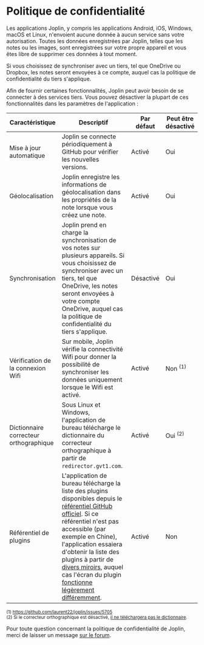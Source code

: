 # Politique de confidentialité

Les applications Joplin, y compris les applications Android, iOS, Windows, macOS et Linux, n'envoient aucune donnée à aucun service sans votre autorisation. Toutes les données enregistrées par Joplin, telles que les notes ou les images, sont enregistrées sur votre propre appareil et vous êtes libre de supprimer ces données à tout moment.

Si vous choisissez de synchroniser avec un tiers, tel que OneDrive ou Dropbox, les notes seront envoyées à ce compte, auquel cas la politique de confidentialité du tiers s'applique.

Afin de fournir certaines fonctionnalités, Joplin peut avoir besoin de se connecter à des services tiers. Vous pouvez désactiver la plupart de ces fonctionnalités dans les paramètres de l'application :

| Caractéristique | Descriptif | Par défaut | Peut être désactivé |
| -------- | -------------- | -------- | --- |
| Mise à jour automatique | Joplin se connecte périodiquement à GitHub pour vérifier les nouvelles versions. | Activé | Oui |
| Géolocalisation | Joplin enregistre les informations de géolocalisation dans les propriétés de la note lorsque vous créez une note. | Activé | Oui |
| Synchronisation | Joplin prend en charge la synchronisation de vos notes sur plusieurs appareils. Si vous choisissez de synchroniser avec un tiers, tel que OneDrive, les notes seront envoyées à votre compte OneDrive, auquel cas la politique de confidentialité du tiers s'applique. | Désactivé | Oui |
| Vérification de la connexion Wifi | Sur mobile, Joplin vérifie la connectivité Wifi pour donner la possibilité de synchroniser les données uniquement lorsque le Wifi est activé. | Activé | Non <sup>(1)</sup> |
| Dictionnaire correcteur orthographique | Sous Linux et Windows, l'application de bureau télécharge le dictionnaire du correcteur orthographique à partir de `redirector.gvt1.com`. | Activé | Oui <sup>(2)</sup> |
| Référentiel de plugins | L'application de bureau télécharge la liste des plugins disponibles depuis le [référentiel GitHub officiel](https://github.com/joplin/plugins). Si ce référentiel n'est pas accessible (par exemple en Chine), l'application essaiera d'obtenir la liste des plugins à partir de [divers miroirs](https://github.com/laurent22/joplin/blob/8ac6017c02017b6efd59f5fcab7e0b07f8d44164/packages/lib/services/plugins/RepositoryApi.ts#L22), auquel cas l'écran du plugin [fonctionne légèrement différemment](https://github.com/laurent22/joplin/issues/5161#issuecomment-925226975). | Activé | Non

<sup>(1) https://github.com/laurent22/joplin/issues/5705</sup><br/>
<sup>(2) Si le correcteur orthographique est désactivé, [il ne téléchargera pas le dictionnaire](https://discourse.joplinapp.org/t/new-version-of-joplin-contacting-google-servers-on-startup/23000/40?u=laurent).</sup>

Pour toute question concernant la politique de confidentialité de Joplin, merci de laisser un message [sur le forum](https://discourse.joplinapp.org/).